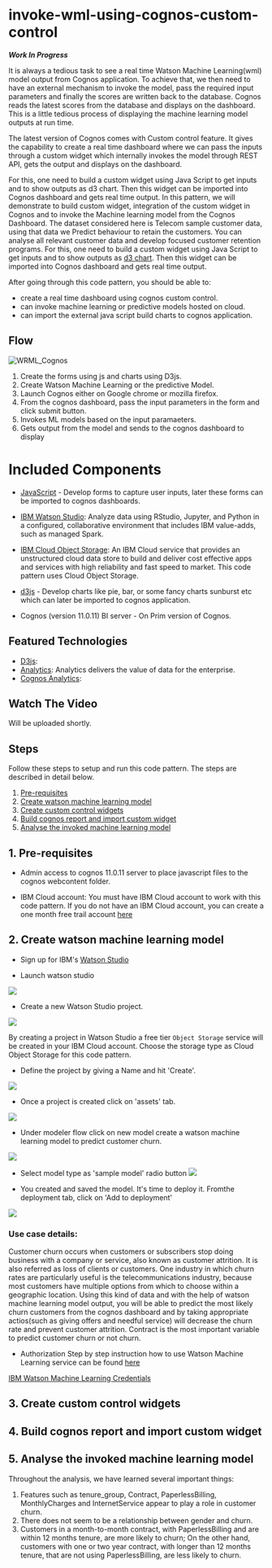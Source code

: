 # invoke-wml-using-cognos-custom-control
***Work In Progress***

It is always a tedious task to see a real time Watson Machine Learning(wml) model output from Cognos application. 
To achieve that, we then need to have an external mechanism to invoke the model, pass the required input parameters and finally the scores are written back to the database. Cognos reads the latest scores from the database and displays on the dashboard. This is a little tedious process of displaying the machine learning model outputs at run time.

The latest version of Cognos comes with Custom control feature. It gives the capability to create a real time dashboard where we can pass the inputs through a custom widget which internally invokes the model through REST API, gets the output and displays on the dashboard.

For this, one need to build a custom widget using Java Script to get inputs and to show outputs as d3 chart. Then this widget can be imported into Cognos dashboard and gets real time output.
In this pattern, we will demonstrate to build custom widget, integration of the custom widget in Cognos and to invoke the Machine learning model from the Cognos Dashboard.
The dataset considered here is Telecom sample customer data, using that data we Predict behaviour to retain the customers. You can analyse all relevant customer data and develop focused customer retention programs.
For this, one need to build a custom widget using Java Script to get inputs and to show outputs as [d3 chart](https://d3js.org/). Then this widget can be imported into Cognos dashboard and gets real time output.

After going through this code pattern, you should be able to:
- create a real time dashboard using cognos custom control.
- can invoke machine learning or predictive models hosted on cloud.
- can import the external java script build charts to cognos application.

## Flow

![WRML_Cognos](https://github.com/srikanthIBM/invoke-wml-using-cognos-custom-control/blob/master/images/RWML_Arch.png)

1. Create the forms using js and charts using D3js.
2. Create Watson Machine Learning or the predictive Model.
3. Launch Cognos either on Google chrome or mozilla firefox.
4. From the cognos dashboard, pass the input parameters in the form and click submit button.
5. Invokes ML models based on the input paramaeters.
6. Gets output from the model and sends to the cognos dashboard to display


# Included Components

* [JavaScript](https://www.w3schools.com/js/) - Develop forms to capture user inputs, later these forms can be imported to cognos dashboards.

* [IBM Watson Studio](https://www.ibm.com/cloud/watson-studio): Analyze data using RStudio, Jupyter, and Python in a configured, collaborative environment that includes IBM value-adds, such as managed Spark.

* [IBM Cloud Object Storage](https://console.bluemix.net/catalog/services/cloud-object-storage): An IBM Cloud service that provides an unstructured cloud data store to build and deliver cost effective apps and services with high reliability and fast speed to market. This code pattern uses Cloud Object Storage.

* [d3js](https://d3js.org/) - Develop charts like pie, bar, or some fancy charts sunburst etc which can later be imported to cognos application.

* Cognos (version 11.0.11) BI server - On Prim version of Cognos.

## Featured Technologies

* [D3js](https://d3js.org/):  
* [Analytics](https://developer.ibm.com/code/technologies/analytics/): Analytics delivers the value of data for the enterprise.
* [Cognos Analytics](https://www.computerworld.com/article/2906336/emerging-technology/what-is-artificial-intelligence.html):  

## Watch The Video

Will be uploaded shortly.



## Steps
Follow these steps to setup and run this code pattern. The steps are described in detail below.
1. [Pre-requisites](#1-pre-requisites)
2. [Create watson machine learning model](#2-create-watson-machine-learning-model)
3. [Create custom control widgets](#3-create-custom-control-widgets)
4. [Build cognos report and import custom widget](#4-build-cognos-report-and-import-custom-widget)
5. [Analyse the invoked machine learning model](#5-analyse-the-invoked-machine-learning-model)




## 1. Pre-requisites

- Admin access to cognos 11.0.11 server to place javascript files to the cognos webcontent folder.

- IBM Cloud account: You must have IBM Cloud account to work with this code pattern. If you do not have an IBM Cloud account, you can create a one month free trail account [here](https://console.bluemix.net/)



## 2. Create watson machine learning model

- Sign up for IBM's [Watson Studio](http://dataplatform.ibm.com/)

- Launch watson studio

![](https://github.com/srikanthIBM/invoke-wml-using-cognos-custom-control/blob/master/images/launch_WS.png)

- Create a new Watson Studio project.

![](https://github.com/srikanthIBM/invoke-wml-using-cognos-custom-control/blob/master/images/ws_newProj.png)

By creating a project in Watson Studio a free tier ``Object Storage`` service will be created in your IBM Cloud account. Choose the storage type as Cloud Object Storage for this code pattern.

- Define the project by giving a Name and hit 'Create'.

![](https://github.com/srikanthIBM/invoke-wml-using-cognos-custom-control/blob/master/images/define_project.PNG)

- Once a project is created click on 'assets' tab.

![](https://github.com/srikanthIBM/invoke-wml-using-cognos-custom-control/blob/master/images/WS_Assets.png)

- Under modeler flow click on new model create a watson machine learning model to predict customer churn.

![](https://github.com/srikanthIBM/invoke-wml-using-cognos-custom-control/blob/master/images/modeller.png)

- Select model type as 'sample model' radio button
![](https://github.com/srikanthIBM/invoke-wml-using-cognos-custom-control/blob/master/images/sample_wml_model.png)

- You created and saved the model. It's time to deploy it. Fromthe deployment tab, click on 'Add to deployment'

![](https://github.com/srikanthIBM/invoke-wml-using-cognos-custom-control/blob/master/images/add_to_deploy.png)





### Use case details: 
Customer churn occurs when customers or subscribers stop doing business with a company or service, also known as customer attrition. It is also referred as loss of clients or customers. One industry in which churn rates are particularly useful is the telecommunications industry, because most customers have multiple options from which to choose within a geographic location.
Using this kind of data and with the help of watson machine learning model output, you will be able to predict the most likely churn customers from the cognos dashboard and by taking appropriate actios(such as giving offers and needful service) will decrease the churn rate and prevent customer attrition.
Contract is the most important variable to predict customer churn or not churn.

- Authorization
Step by step instruction how to use Watson Machine Learning service can be found [here](https://dataplatform.cloud.ibm.com/docs/content/analyze-data/ml-overview.html?context=analytics)

[IBM Watson Machine Learning Credentials](https://watson-ml-api.mybluemix.net/#!/Deployments/post_v3_wml_instances_instance_id_published_models_published_model_id_deployments_deployment_id_online)






## 3. Create custom control widgets



## 4. Build cognos report and import custom widget


## 5. Analyse the invoked machine learning model

Throughout the analysis, we have learned several important things:
1. Features such as tenure_group, Contract, PaperlessBilling, MonthlyCharges and InternetService appear to play a role in customer churn.
2. There does not seem to be a relationship between gender and churn.
3. Customers in a month-to-month contract, with PaperlessBilling and are within 12 months tenure, are more likely to churn; On the other hand, customers with one or two year contract, with longer than 12 months tenure, that are not using PaperlessBilling, are less likely to churn.





